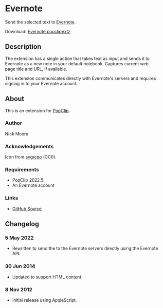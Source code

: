 # Evernote

Send the selected text to [Evernote](https://evernote.com/).

Download: [Evernote.popclipextz](https://github.com/pilotmoon/PopClip-Extensions/raw/master/extensions/Evernote.popclipextz)

## Description
<!-- 
<img src="https://raw.githubusercontent.com/pilotmoon/PopClip-Extensions/master/source/Evernote.popclipext/Evernote-demo.gif" width="480px"> -->

The extension has a single action that takes text as input and sends it to Evernote as a new note in your default notebook. Captures current web page title and URL, if available.

This extension communicates directly with Evernote's servers and requires signing in to your Evernote account.

## About

This is an extension for [PopClip](https://pilotmoon.com/popclip/).

### Author

Nick Moore

### Acknowledgements

Icon from [svgrepo](https://www.svgrepo.com/svg/24585/evernote) (CC0).

### Requirements

* PopClip 2022.5
* An Evernote account

### Links

* [GitHub Source](https://github.com/pilotmoon/PopClip-Extensions/tree/master/source/Evernote.popclipext)
  
## Changelog

### 5 May 2022

* Rewritten to send the to the Evernote servers directly using the Evernote API.

### 30 Jun 2014

* Updated to support HTML content.

### 8 Nov 2012

* Initial release using AppleScript.
